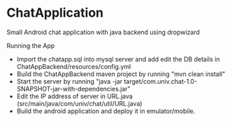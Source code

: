 # ChatApplication
Small Android chat application with java backend using dropwizard

Running the App

* Import the chatapp.sql into mysql server and add edit the DB details in ChatAppBackend/resources/config.yml
* Build the ChatAppBackend maven project by running "mvn clean install"
* Start the server by running "java -jar target/com.univ.chat-1.0-SNAPSHOT-jar-with-dependencies.jar"
* Edit the IP address of server in URL.java (src/main/java/com/univ/chat/util/URL.java)
* Build the android application and deploy it in emulator/mobile.
